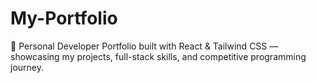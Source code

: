 # My-Portfolio
💼 Personal Developer Portfolio built with React &amp; Tailwind CSS — showcasing my projects, full-stack skills, and competitive programming journey.
